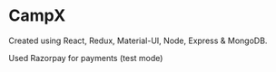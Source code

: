 # CampX

Created using React, Redux, Material-UI, Node, Express & MongoDB. 

Used Razorpay for payments (test mode)

